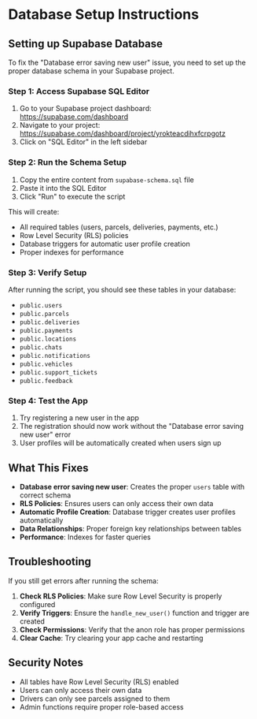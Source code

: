 # Database Setup Instructions

## Setting up Supabase Database

To fix the "Database error saving new user" issue, you need to set up the proper database schema in your Supabase project.

### Step 1: Access Supabase SQL Editor

1. Go to your Supabase project dashboard: https://supabase.com/dashboard
2. Navigate to your project: https://supabase.com/dashboard/project/yrokteacdihxfcrpgotz
3. Click on "SQL Editor" in the left sidebar

### Step 2: Run the Schema Setup

1. Copy the entire content from `supabase-schema.sql` file
2. Paste it into the SQL Editor
3. Click "Run" to execute the script

This will create:
- All required tables (users, parcels, deliveries, payments, etc.)
- Row Level Security (RLS) policies
- Database triggers for automatic user profile creation
- Proper indexes for performance

### Step 3: Verify Setup

After running the script, you should see these tables in your database:
- `public.users`
- `public.parcels`
- `public.deliveries`
- `public.payments`
- `public.locations`
- `public.chats`
- `public.notifications`
- `public.vehicles`
- `public.support_tickets`
- `public.feedback`

### Step 4: Test the App

1. Try registering a new user in the app
2. The registration should now work without the "Database error saving new user" error
3. User profiles will be automatically created when users sign up

## What This Fixes

- **Database error saving new user**: Creates the proper `users` table with correct schema
- **RLS Policies**: Ensures users can only access their own data
- **Automatic Profile Creation**: Database trigger creates user profiles automatically
- **Data Relationships**: Proper foreign key relationships between tables
- **Performance**: Indexes for faster queries

## Troubleshooting

If you still get errors after running the schema:

1. **Check RLS Policies**: Make sure Row Level Security is properly configured
2. **Verify Triggers**: Ensure the `handle_new_user()` function and trigger are created
3. **Check Permissions**: Verify that the anon role has proper permissions
4. **Clear Cache**: Try clearing your app cache and restarting

## Security Notes

- All tables have Row Level Security (RLS) enabled
- Users can only access their own data
- Drivers can only see parcels assigned to them
- Admin functions require proper role-based access